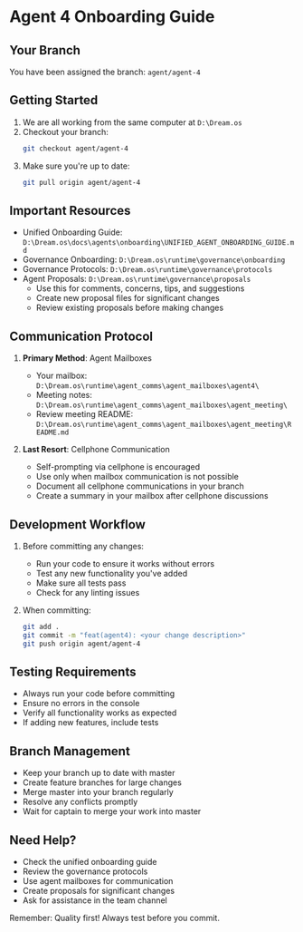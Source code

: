 # Agent 4 Onboarding Guide

## Your Branch
You have been assigned the branch: `agent/agent-4`

## Getting Started
1. We are all working from the same computer at `D:\Dream.os`
2. Checkout your branch:
   ```bash
   git checkout agent/agent-4
   ```
3. Make sure you're up to date:
   ```bash
   git pull origin agent/agent-4
   ```

## Important Resources
- Unified Onboarding Guide: `D:\Dream.os\docs\agents\onboarding\UNIFIED_AGENT_ONBOARDING_GUIDE.md`
- Governance Onboarding: `D:\Dream.os\runtime\governance\onboarding`
- Governance Protocols: `D:\Dream.os\runtime\governance\protocols`
- Agent Proposals: `D:\Dream.os\runtime\governance\proposals`
  - Use this for comments, concerns, tips, and suggestions
  - Create new proposal files for significant changes
  - Review existing proposals before making changes

## Communication Protocol
1. **Primary Method**: Agent Mailboxes
   - Your mailbox: `D:\Dream.os\runtime\agent_comms\agent_mailboxes\agent4\`
   - Meeting notes: `D:\Dream.os\runtime\agent_comms\agent_mailboxes\agent_meeting\`
   - Review meeting README: `D:\Dream.os\runtime\agent_comms\agent_mailboxes\agent_meeting\README.md`

2. **Last Resort**: Cellphone Communication
   - Self-prompting via cellphone is encouraged
   - Use only when mailbox communication is not possible
   - Document all cellphone communications in your branch
   - Create a summary in your mailbox after cellphone discussions

## Development Workflow
1. Before committing any changes:
   - Run your code to ensure it works without errors
   - Test any new functionality you've added
   - Make sure all tests pass
   - Check for any linting issues

2. When committing:
   ```bash
   git add .
   git commit -m "feat(agent4): <your change description>"
   git push origin agent/agent-4
   ```

## Testing Requirements
- Always run your code before committing
- Ensure no errors in the console
- Verify all functionality works as expected
- If adding new features, include tests

## Branch Management
- Keep your branch up to date with master
- Create feature branches for large changes
- Merge master into your branch regularly
- Resolve any conflicts promptly
- Wait for captain to merge your work into master

## Need Help?
- Check the unified onboarding guide
- Review the governance protocols
- Use agent mailboxes for communication
- Create proposals for significant changes
- Ask for assistance in the team channel

Remember: Quality first! Always test before you commit. 